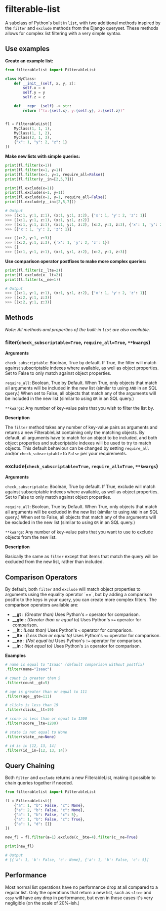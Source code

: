 # filterable-list

A subclass of Python's built in `list`, with two additional methods inspired by the `filter` and `exclude` methods from the Django queryset. These methods allows for complex list filtering with a very simple syntax.

## Use examples

**Create an example list:**

```python
from filterablelist import FilterableList

class MyClass:
    def __init__(self, x, y, z):
        self.x = x
        self.y = y
        self.z = z

    def __repr__(self) -> str:
        return f"(x:{self.x}, y:{self.y}, z:{self.z})"


fl = FilterableList([
    MyClass(1, 1, 1),
    MyClass(1, 1, 2),
    MyClass(2, 1, 3),
    {"x": 1, "y": 2, "z": 1}
])
```

**Make new lists with simple queries:**

```python
print(fl.filter(x=1))
print(fl.filter(x=1, y=1))
print(fl.filter(x=1, y=1, require_all=False))
print(fl.filter(y__in=[2,5,7]))

print(fl.exclude(x=1))
print(fl.exclude(x=1, y=1))
print(fl.exclude(x=1, y=1, require_all=False))
print(fl.exclude(y__in=[2,5,7]))

# Output
>>> [(x:1, y:1, z:1), (x:1, y:1, z:2), {'x': 1, 'y': 2, 'z': 1}]
>>> [(x:1, y:1, z:1), (x:1, y:1, z:2)]
>>> [(x:1, y:1, z:1), (x:1, y:1, z:2), (x:2, y:1, z:3), {'x': 1, 'y': 2, 'z': 1}]
>>> [{'x': 1, 'y': 2, 'z': 1}]

>>> [(x:2, y:1, z:3)]
>>> [(x:2, y:1, z:3), {'x': 1, 'y': 2, 'z': 1}]
>>> []
>>> [(x:1, y:1, z:1), (x:1, y:1, z:2), (x:2, y:1, z:3)]
```

**Use comparison operator postfixes to make more complex queries:**

```python
print(fl.filter(z__lte=2))
print(fl.exclude(x__lt=2))
print(fl.filter(x__ne=1))

# Output
>>> [(x:1, y:1, z:1), (x:1, y:1, z:2), {'x': 1, 'y': 2, 'z': 1}]
>>> [(x:2, y:1, z:3)]
>>> [(x:2, y:1, z:3)]
```

## Methods

_Note: All methods and properties of the built-in `list` are also available._

### filter(`check_subscriptable=True`, `require_all=True`, `**kwargs`)

**Arguments**

`check_subscriptable`: Boolean, True by default. If True, the filter will match against subscriptable indexes where available, as well as object properties. Set to False to only match against object properties.

`require_all`: Boolean, True by Default. When True, only objects that match all arguments will be included in the new list (similar to using `AND` in an SQL query.) When set to False, all objects that match any of the arguments will be included in the new list (similar to using `OR` in an SQL query.)

`**kwargs`: Any number of key-value pairs that you wish to filter the list by.

**Description**

The `filter` method takes any number of key-value pairs as arguments and returns a new FilterableList containing only the matching objects. By default, all arguments have to match for an object to be included, and both object properties and subscriptable indexes will be used to try to match objects. This default behaviour can be changed by setting `require_all` and/or `check_subscriptable` to `False` per your requirements.

### exclude(`check_subscriptable=True`, `require_all=True`, `**kwargs`)

**Arguments**

`check_subscriptable`: Boolean, True by default. If True, exclude will match against subscriptable indexes where available, as well as object properties. Set to False to only match against object properties.

`require_all`: Boolean, True by Default. When True, only objects that match all arguments will be excluded in the new list (similar to using `AND` in an SQL query.) When set to False, all objects that match any of the arguments will be excluded in the new list (similar to using `OR` in an SQL query.)

`**kwargs`: Any number of key-value pairs that you want to use to exclude objects from the new list.

**Description**

Basically the same as `filter` except that items that match the query will be excluded from the new list, rather than included.

## Comparison Operators

By default, both `filter` and `exclude` will match object properties to arguments using the equality operator ´==´, but by adding a comparison postfix to the keys in your query, you can create more complex filters. The comparison operators available are:

-   **\_\_gt** : _(Greater than)_ Uses Python's `>` operator for comparison.
-   **\_\_gte** : _(Greater than or equal to)_ Uses Python's `>=` operator for comparison.
-   **\_\_lt** : _(Less than)_ Uses Python's `<` operator for comparison.
-   **\_\_lte** : _(Less than or equal to)_ Uses Python's `<=` operator for comparison.
-   **\_\_ne** : _(Not equal to)_ Uses Python's `!=` operator for comparison.
-   **\_\_in** : _(Not equal to)_ Uses Python's `in` operator for comparison.

**Examples**

```python
# name is equal to "Isaac" (default comparison without postfix)
.filter(name="Isaac")

# count is greater than 5
.filter(count__gt=5)

# age is greater than or equal to 111
.filter(age__gte=111)

# clicks is less than 19
.filter(clicks__lt=19)

# score is less than or equal to 1200
.filter(score__lte=1200)

# state is not equal to None
.filter(state__ne=None)

# id is in [12, 13, 14]
.filter(id__in=[12, 13, 14])
```

## Query Chaining

Both `filter` and `exclude` returns a new FilterableList, making it possible to chain queries together if needed.

```python
from filterablelist import FilterableList

fl = FilterableList([
    {"a": 1, "b": False, "c": None},
    {"a": 2, "b": False, "c": None},
    {"a": 1, "b": False, "c": 5},
    {"a": 1, "b": False, "c": True},
    {"a": 1, "d": []}
])

new_fl = fl.filter(a=1).exclude(c__bte=4).filter(c__ne=True)

print(new_fl)

# Output
# [{'a': 1, 'b': False, 'c': None}, {'a': 1, 'b': False, 'c': 5}]
```

## Performance

Most normal list operations have no performance drop at all compared to a regular list. Only the operations that return a new list, such as `slice` and `copy` will have any drop in performance, but even in those cases it's very negligible (on the scale of 20%-ish.)
